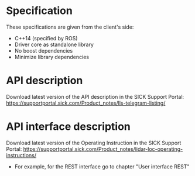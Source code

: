 # Specification

These specifications are given from the client's side:

- C++14 (specified by ROS)
- Driver core as standalone library
- No boost dependencies
- Minimize library dependencies

# API description

Download latest version of the API description in the SICK Support Portal: https://supportportal.sick.com/Product_notes/lls-telegram-listing/

# API interface description

Download latest version of the  Operating Instruction in the SICK Support Portal: https://supportportal.sick.com/Product_notes/lidar-loc-operating-instructions/
- For example, for the REST interface go to chapter "User interface REST"
